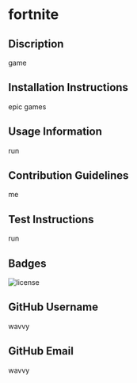 # fortnite

## Discription

game


## Installation Instructions

epic games

## Usage Information

run

## Contribution Guidelines

me

## Test Instructions

run

## Badges

![license](https://img.shields.io/badge/license-GNU-blue.svg)

## GitHub Username

wavvy

## GitHub Email

wavvy
